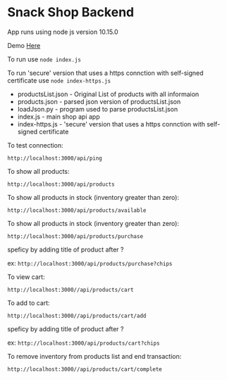 # Snack Shop Backend

App runs using node js version 10.15.0

Demo [Here](https://shopifycarttest.herokuapp.com/api/products)

To run use
``` node index.js ```

To run 'secure' version that uses a https connction with self-signed certificate use
``` node index-https.js ```

* productsList.json - Original List of products with all informaion
* products.json - parsed json version of productsList.json
* loadJson.py - program used to parse productsList.json
* index.js - main shop api app
* index-https.js - 'secure' version that uses a https connction with self-signed certificate


To test connection:

```http://localhost:3000/api/ping```


To show all products:

```http://localhost:3000/api/products```


To show all products in stock (inventory greater than zero):

```http://localhost:3000/api/products/available```


To show all products in stock (inventory greater than zero):

```http://localhost:3000/api/products/purchase```

speficy by adding title of product after ? 

ex: ```http://localhost:3000/api/products/purchase?chips```


To view cart:

```http://localhost:3000//api/products/cart```


To add to cart:

```http://localhost:3000//api/products/cart/add```

speficy by adding title of product after ? 

ex: ```http://localhost:3000/api/products/cart?chips```

To remove inventory from products list and end transaction:

```http://localhost:3000//api/products/cart/complete```


